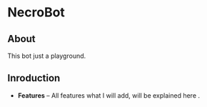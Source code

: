 # NecroBot

## About

This bot just a playground.
<br/>
## Inroduction

- **Features** – All features what I will add, will be explained here .